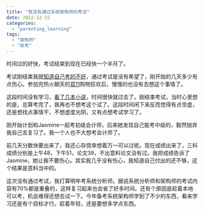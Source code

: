 ```yaml
---
title: "我没有通过系统架构师的考试"
date: 2022-12-15
categories: 
  - "parenting_learning"
tags: 
  - "架构师"
  - "软考"
---
```


时间过的好快，考试结束到现在已经快一个半月了。

考试刚结束我就[知道自己考的不好](https://www.jfsay.com/archives/2105.html)，通过考试是没有希望了，刚开始的几天多少有点伤心。参加完热火朝天的[双11](https://www.jfsay.com/archives/2152.html)购物狂欢后，慢慢的也没有去想这个事情了。

这段时间没有学习，[看了几本小说](https://www.jfsay.com/archives/2240.html)，时间很快就过去了。刚结束考试，当时心里想的是，总算考完了，我再也不想考这个试了。这段时间闲下来反而觉得有点空虚，还是想找点事情干，不想虚度光阴，又有点想考试学习了。

刚开始计划和Jasmine一起考初级会计师，后来她发现自己能考中级的，毅然抛弃我自己去复习了。我一个人也不大想考会计师了。

前几天分数快要出来了，我还心存侥幸想着万一可以过呢。现在成绩出来了，三科成绩分别是上午48，下午51，论文39，不出意料论文没有过。我把成绩告诉了Jasmine，她让我不要伤心。其实我几乎没有伤心，我知道自己付出的还不够，这个结果是意料当中的。

这次没有通过考试，我打算明年考系统分析师。据说系统分析师和架构师的考试内容有70%都是重叠的，这样复习起来也会省了好多时间。还有个原因是趁着本地可以考，机会难得还想去试一下。今年备考系统架构师学到了不少的东西，看来学习还是有个目标才行。趁着年轻，还是要想多学点东西。
